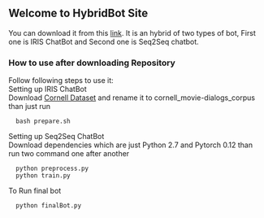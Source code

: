 ## Welcome to HybridBot Site

You can download it from this [link](https://github.com/FundamentalEq/Seq2seqchatBot). It is an hybrid of two types of bot, First one is IRIS ChatBot and Second one is Seq2Seq chatbot.


### How to use after downloading Repository

Follow following steps to use it:    
Setting up IRIS ChatBot  
Download [Cornell Dataset](https://www.cs.cornell.edu/~cristian/Cornell_Movie-Dialogs_Corpus.html) and rename it to cornell_movie-dialogs_corpus than just run
```
  bash prepare.sh
```
Setting up Seq2Seq ChatBot  
Download dependencies which are just Python 2.7 and Pytorch 0.12 than run two command one after another
```
  python preprocess.py
  python train.py
```

To Run final bot
```
  python finalBot.py
```
